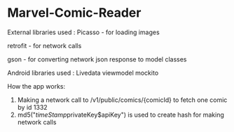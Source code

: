 # Marvel-Comic-Reader
External libraries used :
Picasso - for loading images

retrofit - for network calls

gson - for converting network json response to model classes

Android libraries used :
Livedata
viewmodel
mockito

How the app works:
1. Making a network call to /v1/public/comics/{comicId} to fetch one comic by id 1332
2. md5("$timeStamp$privateKey$apiKey") is used to create hash for making network calls
